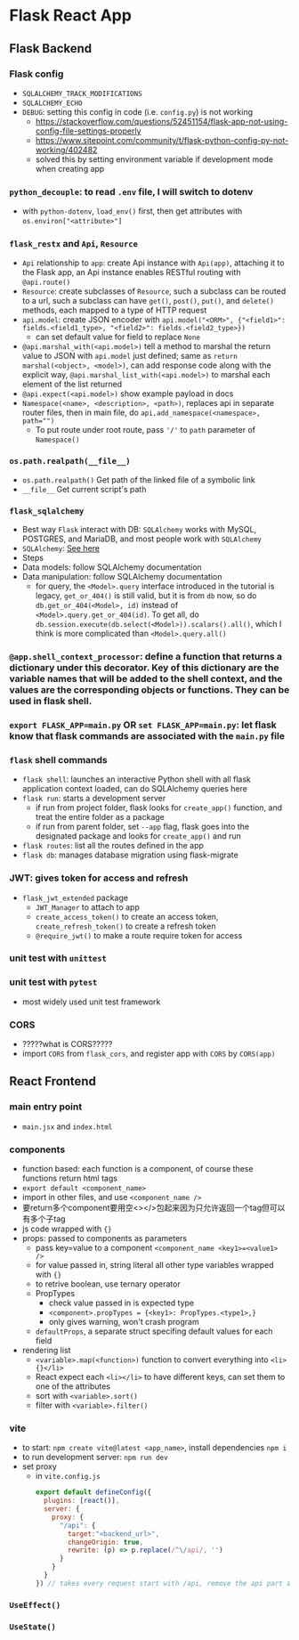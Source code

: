 # Flask React App
## Flask Backend
### Flask config
- `SQLALCHEMY_TRACK_MODIFICATIONS`
- `SQLALCHEMY_ECHO`
- `DEBUG`: setting this config in code (i.e. `config.py`) is not working
  - https://stackoverflow.com/questions/52451154/flask-app-not-using-config-file-settings-properly
  - https://www.sitepoint.com/community/t/flask-python-config-py-not-working/402482
  - solved this by setting environment variable if development mode when creating app
### `python_decouple`: to read `.env` file, I will switch to dotenv
- with `python-dotenv`, `load_env()` first, then get attributes with `os.environ["<attribute>"]`
### `flask_restx` and `Api`, `Resource`
- `Api` relationship to `app`: create Api instance with `Api(app)`, attaching it to the Flask app, an Api instance enables RESTful routing with `@api.route()`
- `Resource`: create subclasses of `Resource`, such a subclass can be routed to a url, such a subclass can have `get()`, `post()`, `put()`, and `delete()` methods, each mapped to a type of HTTP request
- `api.model`: create JSON encoder with `api.model("<ORM>", {"<field1>": fields.<field1_type>, "<field2>": fields.<field2_type>})`
  - can set default value for field to replace `None`
- `@api.marshal_with(<api.model>)` tell a method to marshal the return value to JSON with `api.model` just defined; same as `return marshal(<object>, <model>)`, can add response code along with the explicit way, `@api.marshal_list_with(<api.model>)` to marshal each element of the list returned
- `@api.expect(<api.model>)` show example payload in docs
- `Namespace(<name>, <description>, <path>)`, replaces api in separate router files, then in main file, do `api.add_namespace(<namespace>, path="")`
  - To put route under root route, pass `'/'` to `path` parameter of `Namespace()`
### `os.path.realpath(__file__)`
- `os.path.realpath()` Get path of the linked file of a symbolic link
- `__file__` Get current script's path
### `flask_sqlalchemy`
- Best way `Flask` interact with DB: `SQLAlchemy` works with MySQL, POSTGRES, and MariaDB, and most people work with `SQLAlchemy`
- `SQLAlchemy`: [See here](./SQLAlchemy.md)
- Steps
- Data models: follow SQLAlchemy documentation
- Data manipulation: follow SQLAlchemy documentation
  - for query, the `<Model>.query` interface introduced in the tutorial is legacy, `get_or_404()` is still valid, but it is from `db` now, so do `db.get_or_404(<Model>, id)` instead of `<Model>.query.get_or_404(id)`. To get all, do `db.session.execute(db.select(<Model>)).scalars().all()`, which I think is more complicated than `<Model>.query.all()`
### `@app.shell_context_processor`: define a function that returns a dictionary under this decorator. Key of this dictionary are the variable names that will be added to the shell context, and the values are the corresponding objects or functions. They can be used in flask shell.
### `export FLASK_APP=main.py` OR `set FLASK_APP=main.py`: let flask know that flask commands are associated with the `main.py` file
### `flask` shell commands
- `flask shell`: launches an interactive Python shell with all flask application context loaded, can do SQLAlchemy queries here
- `flask run`: starts a development server
  - if run from project folder, flask looks for `create_app()` function, and treat the entire folder as a package
  - if run from parent folder, set `--app` flag, flask goes into the designated package and looks for `create_app()` and run
- `flask routes`: list all the routes defined in the app
- `flask db`: manages database migration using flask-migrate
### JWT: gives token for access and refresh
  - `flask_jwt_extended` package
    - `JWT_Manager` to attach to app
    - `create_access_token()` to create an access token, `create_refresh_token()` to create a refresh token
    - `@require_jwt()` to make a route require token for access
### unit test with `unittest`
### unit test with `pytest`
- most widely used unit test framework
### CORS
  - ?????what is CORS?????
  - import `CORS` from `flask_cors`, and register app with `CORS` by `CORS(app)`
## React Frontend
### main entry point
- `main.jsx` and `index.html`
### components
- function based: each function is a component, of course these functions return html tags
- `export default <component_name>`
- import in other files, and use `<component_name />`
- 要return多个component要用空<></>包起来因为只允许返回一个tag但可以有多个子tag
- js code wrapped with `{}`
- props: passed to components as parameters
  - pass key=value to a component `<component_name <key1>=<value1> />`
  - for value passed in, string literal all other type variables wrapped with `{}`
  - to retrive boolean, use ternary operator
  - PropTypes
    - check value passed in is expected type
    - `<component>.propTypes = {<key1>: PropTypes.<type1>,}`
    - only gives warning, won't crash program
  - `defaultProps`, a separate struct specifing default values for each field
- rendering list
  - `<variable>.map(<function>)` function to convert everything into `<li>{}</li>`
  - React expect each `<li></li>` to have different keys, can set them to one of the attributes
  - sort with `<variable>.sort()`
  - filter with `<variable>.filter()`
### vite
- to start: `npm create vite@latest <app_name>`, install dependencies `npm i`
- to run development server: `npm run dev`
- set proxy
  - in `vite.config.js`
    ```js
    export default defineConfig({
      plugins: [react()],
      server: {
        proxy: {
          "/api": {
            target:"<backend_url>",
            changeOrigin: true,
            rewrite: (p) => p.replace(/^\/api/, '')
          }
        }
      }
    }) // takes every request start with /api, remove the api part and send to backend
    ```
### `UseEffect()`
### `UseState()`